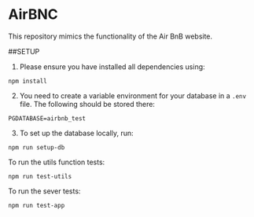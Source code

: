 # AirBNC
This repository mimics the functionality of the Air BnB website.  

##SETUP

1. Please ensure you have installed all dependencies using:

```
npm install
```

2. You need to create a variable environment for your database in a `.env` file.  The following should be stored there:

```
PGDATABASE=airbnb_test
```

3. To set up the database locally, run:
```
npm run setup-db
```

To run the utils function tests:
```
npm run test-utils
```

To run the sever tests:
```
npm run test-app
```

